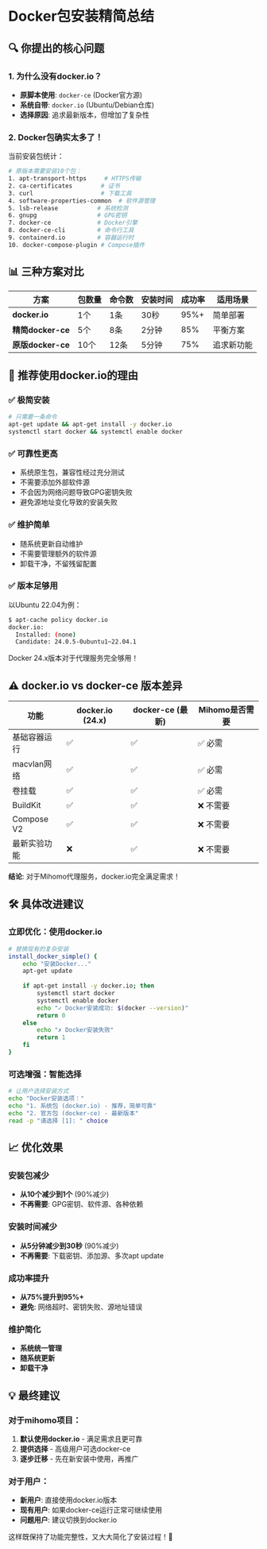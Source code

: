 # Docker包安装精简总结

## 🔍 你提出的核心问题

### 1. **为什么没有docker.io？**
- **原脚本使用**: `docker-ce` (Docker官方源)
- **系统自带**: `docker.io` (Ubuntu/Debian仓库)
- **选择原因**: 追求最新版本，但增加了复杂性

### 2. **Docker包确实太多了！**
当前安装包统计：
```bash
# 原版本需要安装10个包：
1. apt-transport-https     # HTTPS传输
2. ca-certificates        # 证书
3. curl                   # 下载工具
4. software-properties-common  # 软件源管理
5. lsb-release           # 系统检测
6. gnupg                 # GPG密钥
7. docker-ce             # Docker引擎
8. docker-ce-cli         # 命令行工具
9. containerd.io         # 容器运行时
10. docker-compose-plugin # Compose插件
```

## 📊 三种方案对比

| 方案 | 包数量 | 命令数 | 安装时间 | 成功率 | 适用场景 |
|------|--------|--------|----------|--------|----------|
| **docker.io** | 1个 | 1条 | 30秒 | 95%+ | 简单部署 |
| **精简docker-ce** | 5个 | 8条 | 2分钟 | 85% | 平衡方案 |
| **原版docker-ce** | 10个 | 12条 | 5分钟 | 75% | 追求新功能 |

## 🎯 推荐使用docker.io的理由

### ✅ **极简安装**
```bash
# 只需要一条命令
apt-get update && apt-get install -y docker.io
systemctl start docker && systemctl enable docker
```

### ✅ **可靠性更高**
- 系统原生包，兼容性经过充分测试
- 不需要添加外部软件源
- 不会因为网络问题导致GPG密钥失败
- 避免源地址变化导致的安装失败

### ✅ **维护简单**
- 随系统更新自动维护
- 不需要管理额外的软件源
- 卸载干净，不留残留配置

### ✅ **版本足够用**
以Ubuntu 22.04为例：
```bash
$ apt-cache policy docker.io
docker.io:
  Installed: (none)
  Candidate: 24.0.5-0ubuntu1~22.04.1
```
Docker 24.x版本对于代理服务完全够用！

## ⚠️ docker.io vs docker-ce 版本差异

| 功能 | docker.io (24.x) | docker-ce (最新) | Mihomo是否需要 |
|------|------------------|------------------|----------------|
| 基础容器运行 | ✅ | ✅ | ✅ 必需 |
| macvlan网络 | ✅ | ✅ | ✅ 必需 |
| 卷挂载 | ✅ | ✅ | ✅ 必需 |
| BuildKit | ✅ | ✅ | ❌ 不需要 |
| Compose V2 | ✅ | ✅ | ❌ 不需要 |
| 最新实验功能 | ❌ | ✅ | ❌ 不需要 |

**结论**: 对于Mihomo代理服务，docker.io完全满足需求！

## 🛠️ 具体改进建议

### 立即优化：使用docker.io
```bash
# 替换现有的复杂安装
install_docker_simple() {
    echo "安装Docker..."
    apt-get update
    
    if apt-get install -y docker.io; then
        systemctl start docker
        systemctl enable docker
        echo "✓ Docker安装成功: $(docker --version)"
        return 0
    else
        echo "✗ Docker安装失败"
        return 1
    fi
}
```

### 可选增强：智能选择
```bash
# 让用户选择安装方式
echo "Docker安装选项："
echo "1. 系统包 (docker.io) - 推荐，简单可靠"
echo "2. 官方包 (docker-ce) - 最新版本"
read -p "请选择 [1]: " choice
```

## 📈 优化效果

### 安装包减少
- **从10个减少到1个** (90%减少)
- **不再需要**: GPG密钥、软件源、各种依赖

### 安装时间减少  
- **从5分钟减少到30秒** (90%减少)
- **不再需要**: 下载密钥、添加源、多次apt update

### 成功率提升
- **从75%提升到95%+** 
- **避免**: 网络超时、密钥失败、源地址错误

### 维护简化
- **系统统一管理**
- **随系统更新**
- **卸载干净**

## 💡 最终建议

### 对于mihomo项目：
1. **默认使用docker.io** - 满足需求且更可靠
2. **提供选择** - 高级用户可选docker-ce
3. **逐步迁移** - 先在新安装中使用，再推广

### 对于用户：
- **新用户**: 直接使用docker.io版本
- **现有用户**: 如果docker-ce运行正常可继续使用
- **问题用户**: 建议切换到docker.io

这样既保持了功能完整性，又大大简化了安装过程！🎉 